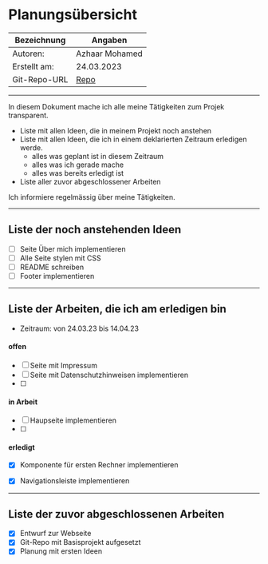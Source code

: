# <Projekt> Planungsübersicht

| Bezeichnung    | Angaben        |
| -------------- | ---------------|
| Autoren:       | Azhaar Mohamed |
| Erstellt am:   | 24.03.2023     |
| Git-Repo-URL   | [Repo](https://github.com/azhaarmohamed20/versicherungsrechner) |

---

In diesem Dokument mache ich alle meine Tätigkeiten zum Projek transparent.

* Liste mit allen Ideen, die in meinem Projekt noch anstehen
* Liste mit allen Ideen, die ich in einem deklarierten Zeitraum erledigen werde.
   * alles was geplant ist in diesem Zeitraum
   * alles was ich gerade mache
   * alles was bereits erledigt ist
* Liste aller zuvor abgeschlossener Arbeiten
   
Ich informiere regelmässig über meine Tätigkeiten.

   
---

## Liste der noch anstehenden Ideen

* [ ] Seite Über mich implementieren
* [ ] Alle Seite stylen mit CSS
* [ ] README schreiben
* [ ] Footer implementieren

---

## Liste der Arbeiten, die ich am erledigen bin

* Zeitraum: von 24.03.23 bis 14.04.23

#### offen

* [ ] Seite mit Impressum
* [ ] Seite mit Datenschutzhinweisen implementieren
* [ ] 
#### in Arbeit

* [ ] Haupseite implementieren
* [ ] 


#### erledigt

* [x] Komponente für ersten Rechner implementieren
* [x] Navigationsleiste implementieren


---

## Liste der zuvor abgeschlossenen Arbeiten

* [x] Entwurf zur Webseite
* [x] Git-Repo mit Basisprojekt aufgesetzt
* [x] Planung mit ersten Ideen
